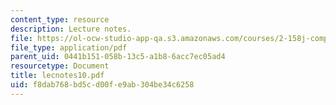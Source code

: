 ```yaml
---
content_type: resource
description: Lecture notes.
file: https://ol-ocw-studio-app-qa.s3.amazonaws.com/courses/2-158j-computational-geometry-spring-2003/f8dab768bd5cd00fe9ab304be34c6258_lecnotes10.pdf
file_type: application/pdf
parent_uid: 0441b151-058b-13c5-a1b8-6acc7ec05ad4
resourcetype: Document
title: lecnotes10.pdf
uid: f8dab768-bd5c-d00f-e9ab-304be34c6258
---
```

